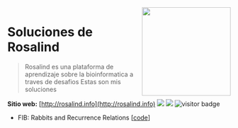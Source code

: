 <img src="http://rosalind.info/static/img/logo.png?v=1560257990"  width=200 align="right">

# Soluciones de Rosalind

>Rosalind es una plataforma de aprendizaje sobre la bioinformatica a traves de desafios
>Estas son mis soluciones

**Sitio web:** [http://rosalind.info](http://rosalind.info)
<img src="https://img.shields.io/badge/language-python-orange.svg" style="zoom:100%;" /> <img src="https://img.shields.io/badge/counts-149-brightgreen.svg" style="zoom:100%;" />
<img src="https://visitor-badge.laobi.icu/badge?page_id=zonghui0228.rosalind-solutions" alt="visitor badge"/>

* FIB: Rabbits and Recurrence Relations [[code](https://https://github.com/gnvidal/Rosalind_Bioinformatics_solutions/blob/main/Solutions/Rabbits_and_Recurrence_Relations.py)]
